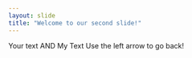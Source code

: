```yaml
---
layout: slide
title: "Welcome to our second slide!"
---
```

Your text AND My Text
Use the left arrow to go back!
